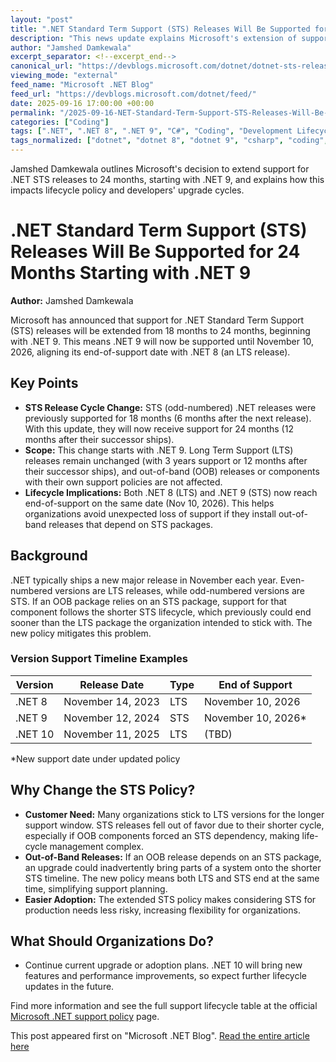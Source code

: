 ```yaml
---
layout: "post"
title: ".NET Standard Term Support (STS) Releases Will Be Supported for 24 Months Starting with .NET 9"
description: "This news update explains Microsoft's extension of support for .NET Standard Term Support (STS) releases from 18 to 24 months beginning with .NET 9. It details how this change alters lifecycle policy, why it's being made, the impact on LTS and STS users, and implications for out-of-band package releases. Useful for technical leaders, developers, and anyone maintaining .NET in production."
author: "Jamshed Damkewala"
excerpt_separator: <!--excerpt_end-->
canonical_url: "https://devblogs.microsoft.com/dotnet/dotnet-sts-releases-supported-for-24-months/"
viewing_mode: "external"
feed_name: "Microsoft .NET Blog"
feed_url: "https://devblogs.microsoft.com/dotnet/feed/"
date: 2025-09-16 17:00:00 +00:00
permalink: "/2025-09-16-NET-Standard-Term-Support-STS-Releases-Will-Be-Supported-for-24-Months-Starting-with-NET-9.html"
categories: ["Coding"]
tags: [".NET", ".NET 8", ".NET 9", "C#", "Coding", "Development Lifecycle", "Lifecycle", "Long Term Support", "LTS", "Maintenance & Updates", "Microsoft", "News", "OOB Releases", "Package Dependencies", "Release Management", "Standard Term Support", "STS", "Support", "Support Policy", "Upgrade Strategy"]
tags_normalized: ["dotnet", "dotnet 8", "dotnet 9", "csharp", "coding", "development lifecycle", "lifecycle", "long term support", "lts", "maintenance and updates", "microsoft", "news", "oob releases", "package dependencies", "release management", "standard term support", "sts", "support", "support policy", "upgrade strategy"]
---
```


Jamshed Damkewala outlines Microsoft's decision to extend support for .NET STS releases to 24 months, starting with .NET 9, and explains how this impacts lifecycle policy and developers' upgrade cycles.<!--excerpt_end-->

# .NET Standard Term Support (STS) Releases Will Be Supported for 24 Months Starting with .NET 9

**Author:** Jamshed Damkewala  

Microsoft has announced that support for .NET Standard Term Support (STS) releases will be extended from 18 months to 24 months, beginning with .NET 9. This means .NET 9 will now be supported until November 10, 2026, aligning its end-of-support date with .NET 8 (an LTS release).

## Key Points

- **STS Release Cycle Change:** STS (odd-numbered) .NET releases were previously supported for 18 months (6 months after the next release). With this update, they will now receive support for 24 months (12 months after their successor ships).
- **Scope:** This change starts with .NET 9. Long Term Support (LTS) releases remain unchanged (with 3 years support or 12 months after their successor ships), and out-of-band (OOB) releases or components with their own support policies are not affected.
- **Lifecycle Implications:** Both .NET 8 (LTS) and .NET 9 (STS) now reach end-of-support on the same date (Nov 10, 2026). This helps organizations avoid unexpected loss of support if they install out-of-band releases that depend on STS packages.

## Background

.NET typically ships a new major release in November each year. Even-numbered versions are LTS releases, while odd-numbered versions are STS. If an OOB package relies on an STS package, support for that component follows the shorter STS lifecycle, which previously could end sooner than the LTS package the organization intended to stick with. The new policy mitigates this problem.

### Version Support Timeline Examples

| Version | Release Date        | Type | End of Support      |
|---------|--------------------|------|--------------------|
| .NET 8  | November 14, 2023  | LTS  | November 10, 2026  |
| .NET 9  | November 12, 2024  | STS  | November 10, 2026* |
| .NET 10 | November 11, 2025  | LTS  | (TBD)              |

*New support date under updated policy

## Why Change the STS Policy?

- **Customer Need:** Many organizations stick to LTS versions for the longer support window. STS releases fell out of favor due to their shorter cycle, especially if OOB components forced an STS dependency, making life-cycle management complex.
- **Out-of-Band Releases:** If an OOB release depends on an STS package, an upgrade could inadvertently bring parts of a system onto the shorter STS timeline. The new policy means both LTS and STS end at the same time, simplifying support planning.
- **Easier Adoption:** The extended STS policy makes considering STS for production needs less risky, increasing flexibility for organizations.

## What Should Organizations Do?

- Continue current upgrade or adoption plans. .NET 10 will bring new features and performance improvements, so expect further lifecycle updates in the future.

Find more information and see the full support lifecycle table at the official [Microsoft .NET support policy](https://dotnet.microsoft.com/platform/support/policy/) page.

This post appeared first on "Microsoft .NET Blog". [Read the entire article here](https://devblogs.microsoft.com/dotnet/dotnet-sts-releases-supported-for-24-months/)
